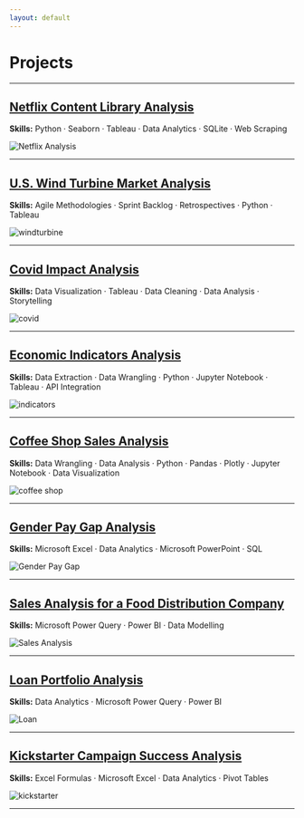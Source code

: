 ```yaml
---
layout: default
---
```


# Projects

---

## [Netflix Content Library Analysis](netflix.md)

**Skills:** Python · Seaborn · Tableau · Data Analytics · SQLite · Web Scraping

![Netflix Analysis](netflix1.png)

---


## [U.S. Wind Turbine Market Analysis](windturbine.md)

**Skills:** Agile Methodologies · Sprint Backlog · Retrospectives · Python · Tableau

![windturbine](windturbine1.png)

---

## [Covid Impact Analysis](covid.md)

**Skills:** Data Visualization · Tableau · Data Cleaning · Data Analysis · Storytelling

![covid](Covid1.png)

---

## [Economic Indicators Analysis](indicators.md)

**Skills:** Data Extraction · Data Wrangling · Python · Jupyter Notebook · Tableau · API Integration

![indicators](indicators1.png)

---

## [Coffee Shop Sales Analysis](coffee.md)

**Skills:** Data Wrangling · Data Analysis · Python · Pandas · Plotly · Jupyter Notebook · Data Visualization

![coffee shop](coffee.png)

---

## [Gender Pay Gap Analysis](gender.md)

**Skills:** Microsoft Excel · Data Analytics · Microsoft PowerPoint · SQL

![Gender Pay Gap](gender.png)

---

## [Sales Analysis for a Food Distribution Company](food.md)

**Skills:** Microsoft Power Query · Power BI · Data Modelling

![Sales Analysis](sales.png)

---

## [Loan Portfolio Analysis](loan.md)

**Skills:** Data Analytics · Microsoft Power Query · Power BI

![Loan](loan.png)

---

## [Kickstarter Campaign Success Analysis](kickstarter.md)

**Skills:** Excel Formulas · Microsoft Excel · Data Analytics · Pivot Tables

![kickstarter](kickstarter.png)

---